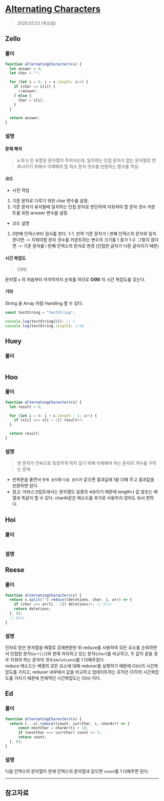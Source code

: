 # [Alternating Characters](https://www.hackerrank.com/challenges/alternating-characters/problem?h_l=interview&playlist_slugs%5B%5D=interview-preparation-kit&playlist_slugs%5B%5D=strings)

> 2020.07.23 (목요일)

## Zello

### 풀이

```js
function alternatingCharacters(s) {
  let answer = 0;
  let char = "";

  for (let i = 0; i < s.length; i++) {
    if (char == s[i]) {
      ++answer;
    } else {
      char = s[i];
    }
  }

  return answer;
}
```

### 설명

#### 문제 해석

> a 와 b 만 포함된 문자열이 주어지는데, 일치하는 인접 문자가 없는 문자열로 변화시키기 위해서 삭제해야 할 최소 문자 갯수를 반환하는 함수를 작성.

#### 코드

- 사전 작업

1. 기준 문자로 다루기 위한 char 변수를 설정.
2. 기준 문자가 유지될때 일치하는 인접 문자로 판단하여 지워져야 할 문자 갯수 카운트를 위한 answer 변수를 설정.

- 코드 설명

1. 0번째 인덱스부터 검사를 한다.
   1-1. 만약 기준 문자가 i 번째 인덱스의 문자와 일치한다면
   -> 지워야할 문자 갯수를 카운트하는 변수의 크기를 1 증가
   1-2. 그렇지 않다면
   -> 기준 문자를 i 번째 인덱스의 문자로 변경 (인접한 글자가 다른 글자이기 때문)

#### 시간 복잡도

> O(N)

문자열 s 의 처음부터 마지막까지 순회를 하므로 **O(N)** 의 시간 복잡도를 갖는다.

#### 기타

String 을 Array 처럼 Handling 할 수 있다.

```js
const testString = "testString";

console.log(testString[0]); // t
console.log(testString.length); //10
```

## Huey

### 풀이

```js
```

## Hoo

### 풀이

```js
function alternatingCharacters(s) {
  let result = 0;

  for (let i = 0; i < s.length - 1; i++) {
    if (s[i] === s[i + 1]) result++;
  }

  return result;
}
```

### 설명

> 한 문자가 연속으로 등장하게 하지 않기 위해 삭제해야 하는 문자의 개수를 구하는 문제

- 반복문을 돌면서 `현재 문자`와 `다음 문자`가 같으면 결과값에 1을 더해 주고 결과값을 반환하면 된다.
- 참고: 자바스크립트에서는 문자열도 일종의 `배열`이기 때문에 length나 값 참조는 배열과 똑같이 할 수 있다. charAt같은 메소드를 추가로 사용하지 않아도 되서 편하다.

## Hoi

### 풀이

```js
```

### 설명

## Reese

### 풀이

```js
function alternatingCharacters(s) {
  return s.split("").reduce((deletions, char, i, arr) => {
    if (char === arr[i - 1]) deletions++; // O(1)
    return deletions;
  }, 0);
  // O(n)
}
```

### 설명

인자로 받은 문자열을 배열로 강제변환한 뒤 reduce를 사용하여 모든 요소를 순회하면서 인접한 문자(`arr[i]`)와 현재 처리하고 있는 문자(`char`)를 비교하고, 두 값이 같을 경우 지워야 하는 문자의 갯수(`deletions`)를 1 더해주었다.  
reduce 메소드는 배열의 모든 요소에 대해 reducer를 실행하기 때문에 O(n)의 시간복잡도를 가지고, reducer 내부에서 값을 비교하고 업데이트하는 로직은 O(1)의 시간복잡도를 가지기 때문에 전체적인 시간복잡도는 O(n) 이다.

## Ed

### 풀이

```js
function alternatingCharacters(s) {
  return [...s].reduce((count, currChar, i, charArr) => {
      const nextChar = charArr[i + 1];
      if (nextChar === currChar) count += 1;
      return count;
  }, 0);
}
```

### 설명

다음 인덱스의 문자열이 현재 인덱스의 문자열과 같으면 `count`를 1 더해주면 된다.

---

## 참고자료
